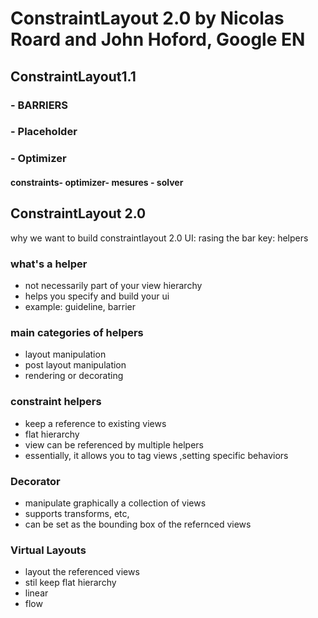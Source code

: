 # ConstraintLayout 2.0 by Nicolas Roard and John Hoford, Google EN

## ConstraintLayout1.1
###  - BARRIERS
### - Placeholder
### - Optimizer
#### constraints- optimizer- mesures - solver

## ConstraintLayout 2.0
why we want to build constraintlayout 2.0
UI: rasing the bar
key: helpers

### what's a helper
- not necessarily part of your view hierarchy
- helps you specify and build your ui
- example: guideline, barrier 

### main categories of helpers
- layout manipulation 
- post layout manipulation
- rendering or decorating

### constraint helpers
- keep a reference to existing views
- flat hierarchy
- view can be referenced by multiple helpers
- essentially, it allows you to tag views ,setting specific behaviors

### Decorator
- manipulate graphically a collection of views
- supports transforms, etc,
- can be set as the bounding box of the refernced views

### Virtual Layouts
- layout the referenced views
- stil keep flat hierarchy
- linear
- flow

